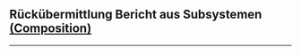 ## Rückübermittlung Bericht aus Subsystemen [(Composition)](http://hl7.org/fhir/composition.html)

---